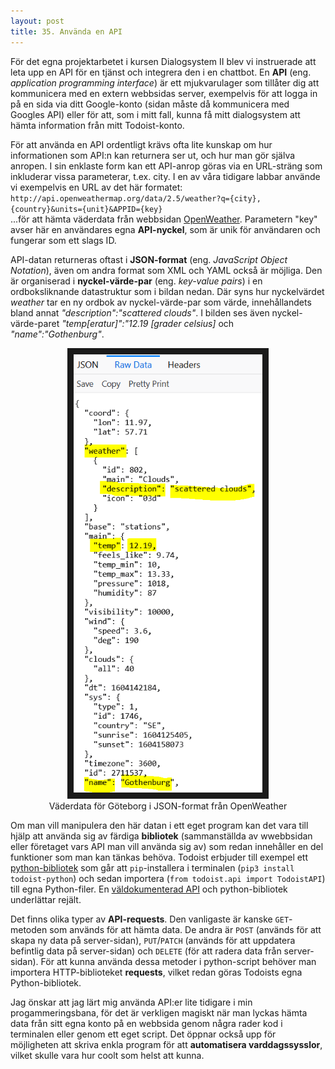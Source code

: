 ```yaml
---
layout: post
title: 35. Använda en API
---
```


För det egna projektarbetet i kursen Dialogsystem II blev vi instruerade att leta upp en API för en tjänst och integrera den i en chattbot. En **API** (eng. *application programming interface*) är ett mjukvarulager som tillåter dig att kommunicera med en extern webbsidas server, exempelvis för att logga in på en sida via ditt Google-konto (sidan måste då kommunicera med Googles API) eller för att, som i mitt fall, kunna få mitt dialogsystem att hämta information från mitt Todoist-konto. 

För att använda en API ordentligt krävs ofta lite kunskap om hur informationen som API:n kan returnera ser ut, och hur man gör själva anropen. I sin enklaste form kan ett API-anrop göras via en URL-sträng som inkluderar vissa parameterar, t.ex. city. I en av våra tidigare labbar använde vi exempelvis en URL av det här formatet:<br> `http://api.openweathermap.org/data/2.5/weather?q={city},{country}&units={unit}&APPID={key}`<br> 
...för att hämta väderdata från webbsidan [OpenWeather](https://openweathermap.org/). Parametern "key" avser här en användares egna **API-nyckel**, som är unik för användaren och fungerar som ett slags ID.

API-datan returneras oftast i **JSON-format** (eng. *JavaScript Object Notation*), även om andra format som XML och YAML också är möjliga. Den är organiserad i **nyckel-värde-par** (eng. *key-value pairs*) i en ordboksliknande datastruktur som i bildan nedan. Där syns hur nyckelvärdet *weather* tar en ny ordbok av nyckel-värde-par som värde, innehållandets bland annat *"description":"scattered clouds"*. I bilden ses även nyckel-värde-paret *"temp[eratur]":"12.19 [grader celsius]* och *"name":"Gothenburg"*.  

<p align="center">
<img src="/images/openweather_json.PNG" alt="JSON-data från OpenWeather" width="60%" height="auto" border="10" /><br>
Väderdata för Göteborg i JSON-format från OpenWeather</p> 

Om man vill manipulera den här datan i ett eget program kan det vara till hjälp att använda sig av färdiga **bibliotek** (sammanställda av wwebbsidan eller företaget vars API man vill använda sig av) som redan innehåller en del funktioner som man kan tänkas behöva. Todoist erbjuder till exempel ett [python-bibliotek](https://github.com/Doist/todoist-python) som går att `pip`-installera i terminalen (`pip3 install todoist-python`) och sedan importera (`from todoist.api import TodoistAPI`) till egna Python-filer. En [väldokumenterad API](https://developer.todoist.com/sync/v8/?python#overview) och python-bibliotek underlättar rejält.

Det finns olika typer av **API-requests**. Den vanligaste är kanske `GET`-metoden som används för att hämta data. De andra är `POST` (används för att skapa ny data på server-sidan), `PUT`/`PATCH` (används för att uppdatera befintlig data på server-sidan) och `DELETE` (för att radera data från server-sidan). För att kunna använda dessa metoder i python-script behöver man importera HTTP-biblioteket **requests**, vilket redan göras Todoists egna Python-bibliotek.

Jag önskar att jag lärt mig använda API:er lite tidigare i min progammeringsbana, för det är verkligen magiskt när man lyckas hämta data från sitt egna konto på en webbsida genom några rader kod i terminalen eller genom ett eget script. Det öppnar också upp för möjligheten att skriva enkla program för att **automatisera varddagssysslor**, vilket skulle vara hur coolt som helst att kunna.
